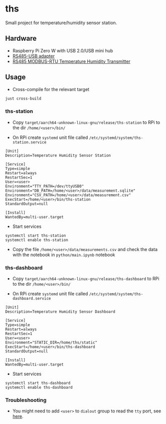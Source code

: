 # ths


Small project for temperature/humidity sensor station.

## Hardware

* Raspberry Pi Zero W with USB 2.0/USB mini hub
* [RS485-USB adapter](docs/RS485_USB-A_20_Adapter_5-Pin_with_CH340_USB_chip_and_SP3485+TVS.jpg)
* [RS485 MODBUS-RTU Temperature Humidity Transmitter](docs/THT-XYMD03.pdf)


## Usage

* Cross-compile for the relevant target
```sh
just cross-build
```

### ths-station

* Copy `target/aarch64-unknown-linux-gnu/release/ths-station` to RPi to the dir `/home/<user>/bin/`

* On RPi create `systemd` unit file called `/etc/systemd/system/ths-station.service`
```
[Unit]
Description=Temperature Humidity Sensor Station

[Service]
Type=simple
Restart=always
RestartSec=1
User=<user>
Environment="TTY_PATH=/dev/ttyUSB0"
Environment="DB_PATH=/home/<user>/data/measurement.sqlite"
Environment="CSV_PATH=/home/<user>/data/measurement.csv"
ExecStart=/home/<user>/bin/ths-station
StandardOutput=null

[Install]
WantedBy=multi-user.target
```

* Start services
```
systemctl start ths-station
systemctl enable ths-station
```

* Copy the file `/home/<user>/data/measurements.csv` and check the data with the notebook in `python/main.ipynb` notebook

### ths-dashboard

* Copy `target/aarch64-unknown-linux-gnu/release/ths-dashboard` to RPi to the dir `/home/<user>/bin/`

* On RPi create `systemd` unit file called `/etc/systemd/system/ths-dashboard.service`
```
[Unit]
Description=Temperature Humidity Sensor Dashboard

[Service]
Type=simple
Restart=always
RestartSec=1
User=<user>
Environment="STATIC_DIR=/home/ths/static"
ExecStart=/home/<user>/bin/ths-dashboard
StandardOutput=null

[Install]
WantedBy=multi-user.target
```

* Start services
```
systemctl start ths-dashboard
systemctl enable ths-dashboard
```


 ### Troubleshooting

* You might need to add `<user>` to `dialout` group to read the `tty` port, see [here](https://askubuntu.com/questions/210177/serial-port-terminal-cannot-open-dev-ttys0-permission-denied).
